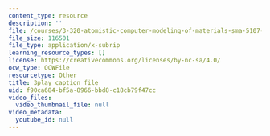 ```yaml
---
content_type: resource
description: ''
file: /courses/3-320-atomistic-computer-modeling-of-materials-sma-5107-spring-2005/f90ca684bf5a8966bbd8c18cb79f47cc_gQ1YPzcHZqo.srt
file_size: 116501
file_type: application/x-subrip
learning_resource_types: []
license: https://creativecommons.org/licenses/by-nc-sa/4.0/
ocw_type: OCWFile
resourcetype: Other
title: 3play caption file
uid: f90ca684-bf5a-8966-bbd8-c18cb79f47cc
video_files:
  video_thumbnail_file: null
video_metadata:
  youtube_id: null
---
```

